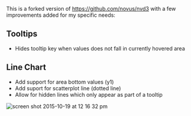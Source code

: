 This is a forked version of https://github.com/novus/nvd3 with a few improvements added for my specific needs:

## Tooltips 
- Hides tooltip key when values does not fall in currently hovered area

## Line Chart
- Add support for area bottom values (y1)
- Add suport for scatterplot line (dotted line)
- Allow for hidden lines which only appear as part of a tooltip

![screen shot 2015-10-19 at 12 16 32 pm](https://cloud.githubusercontent.com/assets/3884266/10583580/bb4052f8-765b-11e5-9480-31f49f688f9a.png)
